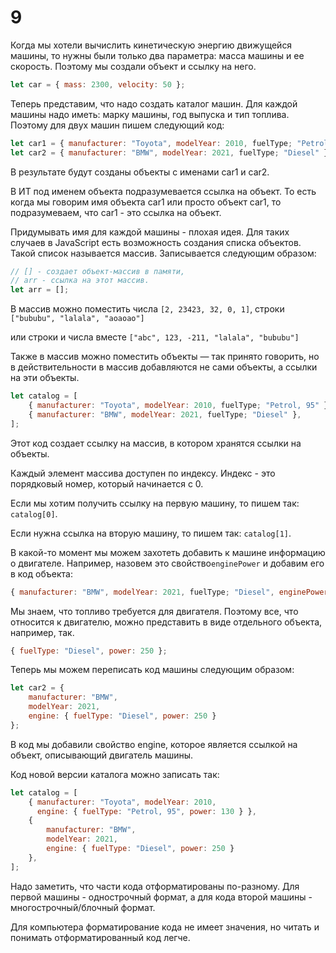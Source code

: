 # 9 

Когда мы хотели вычислить кинетическую энергию движущейся машины, то нужны были только два параметра: масса машины и ее скорость. Поэтому мы создали объект и ссылку на него. 

```jsx
let car = { mass: 2300, velocity: 50 };
```

Теперь представим, что надо создать каталог машин. Для каждой машины надо иметь: марку машины, год выпуска и тип топлива. Поэтому для двух машин пишем следующий код:

```jsx
let car1 = { manufacturer: "Toyota", modelYear: 2010, fuelType; "Petrol" }; 
let car2 = { manufacturer: "BMW", modelYear: 2021, fuelType; "Diesel" };
```

В результате будут созданы объекты с именами car1 и car2. 

В ИТ под именем объекта подразумевается ссылка на объект.  То есть когда мы говорим имя объекта car1 или просто объект car1, то подразумеваем, что car1 - это ссылка на объект.

Придумывать имя для каждой машины - плохая идея. Для таких случаев в JavaScript есть возможность создания списка объектов. Такой список называется массив. Записывается следующим образом:

```jsx
// [] - создает объект-массив в памяти, 
// arr - ссылка на этот массив. 
let arr = [];    
```

В массив можно поместить числа `[2, 23423, 32, 0, 1]`, строки `["bububu", "lalala", "aoaoao"]` 

или строки и числа вместе `["abc", 123, -211, "lalala", "bububu"]` 

Также в массив можно поместить объекты — так принято говорить, но в действительности в массив добавляются не сами объекты, а ссылки на эти объекты.

```jsx
let catalog = [    
	{ manufacturer: "Toyota", modelYear: 2010, fuelType; "Petrol, 95" },    
	{ manufacturer: "BMW", modelYear: 2021, fuelType; "Diesel" }, 
];
```

Этот код создает ссылку на массив, в котором хранятся ссылки на объекты.

Каждый элемент массива доступен по индексу. Индекс - это порядковый номер, который начинается с 0.

Если мы хотим получить ссылку на первую машину, то пишем так:  `catalog[0]`.

Если нужна ссылка на вторую машину, то пишем так:  `catalog[1]`.

В какой-то момент мы можем захотеть добавить к машине информацию о двигателе. Например, назовем это свойство`enginePower` и добавим его в код объекта:

```jsx
{ manufacturer: "BMW", modelYear: 2021, fuelType; "Diesel", enginePower: 250 };
```

Мы знаем, что топливо требуется для двигателя. Поэтому все, что относится к двигателю, можно представить в виде отдельного объекта, например, так.

```jsx
{ fuelType: "Diesel", power: 250 };
```

Теперь мы можем переписать код машины следующим образом:

```jsx
let car2 = { 
	manufacturer: "BMW", 
    modelYear: 2021, 
    engine: { fuelType: "Diesel", power: 250 } 
};
```

В код мы добавили свойство engine, которое является ссылкой на объект, описывающий двигатель машины.

Код новой версии каталога можно записать так: 

```jsx
let catalog = [     
	{ manufacturer: "Toyota", modelYear: 2010,   
      engine: { fuelType: "Petrol, 95", power: 130 } },     
	{ 
		manufacturer: "BMW",         
		modelYear: 2021,         
		engine: { fuelType: "Diesel", power: 250 }  
	},  
];
```

Надо заметить, что части кода отформатированы по-разному.  Для первой машины - однострочный формат, а для кода второй машины - многострочный/блочный формат.

Для компьютера форматирование кода не имеет значения, но читать и понимать отформатированный код легче.

